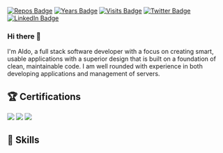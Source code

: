 [![Repos Badge](https://badges.pufler.dev/repos/aldodelgado)](https://github.com/aldodelgado)
[![Years Badge](https://badges.pufler.dev/years/aldodelgado)](https://github.com/aldodelgado)
[![Visits Badge](https://badges.pufler.dev/visits/aldodelgado/aldodelgado)](https://www.aldodelgado.me)
[![Twitter Badge](https://img.shields.io/badge/Twitter-Profile-informational?style=flat&logo=twitter&logoColor=white&color=1CA2F1)](https://twitter.com/aldo_delgado)
[![LinkedIn Badge](https://img.shields.io/badge/LinkedIn-Profile-informational?style=flat&logo=linkedin&logoColor=white&color=0D76A8)](https://www.linkedin.com/in/aldodelgado/)

### Hi there 👋

I'm Aldo, a full stack software developer with a focus on creating smart, usable applications with a superior design that is built on a foundation of clean, maintainable code. I am well rounded with experience in both developing applications and management of servers.

## 🏆 Certifications
[![](https://images.credly.com/size/200x200/images/74790a75-8451-400a-8536-92d792c5184a/CompTIA_Security_2Bce.png)](https://www.credly.com/earner/earned/badge/837010d3-46e6-47d1-a286-4f7784e0cb9a)
[![](https://images.credly.com/size/200x200/images/ba1b8072-8ebe-432c-88e5-05bc809c624a/CompTIA_CSAP.png)](https://www.credly.com/earner/earned/badge/d1e9b95c-0c19-44a5-9030-72c9ce77b79a)
[![](https://images.credly.com/size/200x200/images/5cb4b153-44d8-410c-97c6-6afba3faa4af/Comptia_CySA_2Bce.png)](https://www.credly.com/earner/earned/badge/e5de1846-1f87-46bc-a288-0ae52494612e)

## 💼 Skills
<!--
![](https://img.shields.io/badge/Code-Ionic-informational?style=flat&logo=ionic&logoColor=white&color=4AB197)
![](https://img.shields.io/badge/Code-React-informational?style=flat&logo=react&logoColor=white&color=4AB197)

Here are some ideas to get you started:

- 🔭 I’m currently working on ...
- 🌱 I’m currently learning ...
- 👯 I’m looking to collaborate on ...
- 🤔 I’m looking for help with ...
- 💬 Ask me about ...
- 📫 How to reach me: ...
- 😄 Pronouns: ...
- ⚡ Fun fact: ...
-->
